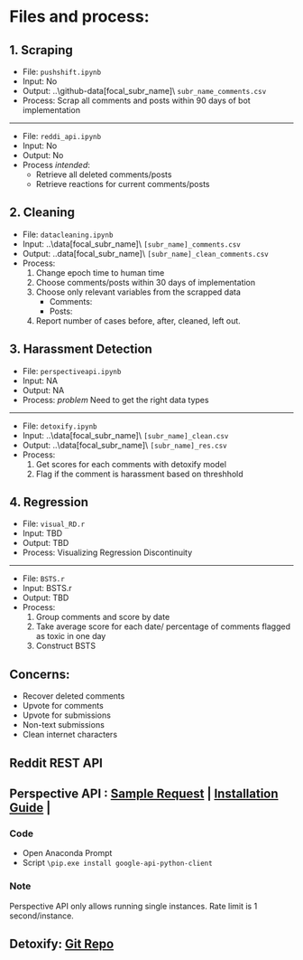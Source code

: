 # Files and process:
## 1. Scraping
- File: `pushshift.ipynb`
- Input: No
- Output: ..\github-data\[focal_subr_name]\ `subr_name_comments.csv`
- Process: Scrap all comments and posts within 90 days of bot implementation
---
- File: `reddi_api.ipynb`
- Input: No
- Output: No
- Process *intended*:
    - Retrieve all deleted comments/posts 
    - Retrieve reactions for current comments/posts

## 2. Cleaning
- File: `datacleaning.ipynb`
- Input: ..\data[focal_subr_name]\ `[subr_name]_comments.csv`
- Output: ..data[focal_subr_name]\ `[subr_name]_clean_comments.csv`
- Process:
    1. Change epoch time to human time 
    2. Choose comments/posts within 30 days of implementation 
    3. Choose only relevant variables from the scrapped data 
        + Comments: 
        + Posts: 
    4. Report number of cases before, after, cleaned, left out.

## 3. Harassment Detection
- File: `perspectiveapi.ipynb`
- Input: NA
- Output: NA
- Process: *problem* Need to get the right data types
----
- File: `detoxify.ipynb`
- Input: ..\data[focal_subr_name]\ `[subr_name]_clean.csv`
- Output: ..\data[focal_subr_name]\ `[subr_name]_res.csv`
- Process:
    1. Get scores for each comments with detoxify model 
    2. Flag if the comment is harassment based on threshhold

## 4. Regression
- File: `visual_RD.r`
- Input: TBD
- Output: TBD
- Process: Visualizing Regression Discontinuity
----
- File: `BSTS.r`
- Input: BSTS.r
- Output: TBD
- Process: 
    1. Group comments and score by date 
    2. Take average score for each date/ percentage of comments flagged as toxic in one day 
    3. Construct BSTS


## Concerns:
- Recover deleted comments
- Upvote for comments
- Upvote for submissions
- Non-text submissions
- Clean internet characters

## Reddit REST API



## Perspective API : [Sample Request](https://developers.perspectiveapi.com/s/docs-sample-requests) | [Installation Guide](https://github.com/googleapis/google-api-python-client) |
### Code
- Open Anaconda Prompt
- Script
`\pip.exe install google-api-python-client`

### Note
Perspective API only allows running single instances. Rate limit is 1 second/instance.

## Detoxify: [Git Repo](https://github.com/unitaryai/detoxify)

